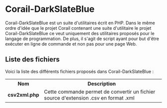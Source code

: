 # Corail-DarkSlateBlue
Corail-DarkSlateBlue est un suite d'utilitaires écrit en PHP. Dans le même ordre d'idée que le projet Corail contenant une suite d'utilitaire le projet Corail-DarkSlateBlue ce veut uniquement des utilitaires proposés pour le langage de programmation. De plus, il s'agit de script ayant pour but d'être exécuter en ligne de commande et non pas pour une page Web.

<h2>Liste des fichiers</h2>

Voici la liste des différents fichiers proposés dans Corail-DarkSlateBlue :

<table>
		<tr>
			<th>Nom</th>
			<th>Description</th>	
		</tr>
		<tr>
			<td><b>csv2xml.php</b></td>
			<td>Cette commande permet de convertir un fichier source d'extension .csv en format .xml</td>
		</tr>
</table>
